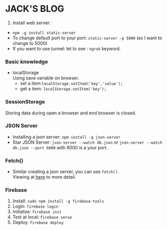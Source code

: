 # JACK'S BLOG

1. Install web server:
- ``npm -g install static-server``
- To change default port to your port:
``static-server -p 5000`` (ex I want to change to 5000)  
- If you want to use tunnel: let to see : ``ngrok`` keyword.  

### Basic knowledge

-   localStorage  
Using save variable on browser.  
    - set a item:``localStorage.setItem('key','value');``  
    - get a item: ``localStorage.setItem('key');``
### SessionStorage

Storing data during open a browser and end browser is closed.  

### JSON Server
- Installing a json server: ``npm install -g json-server``
- Star JSON Server: ``json-server --watch db.json`` or ``json-server --watch db.json --port 6000``  with 6000 is a your port.  

### Fetch()
- Similar creating a json server, you can use ``fetch()``.  
Viewing at [here](https://developer.mozilla.org/en-US/docs/Learn/JavaScript/Client-side_web_APIs/Fetching_data) to more detail.  

### Firebase
1. Install: ``sudo npm install -g firebase-tools``
2. Login: ``firebase login``
3. Initialize: ``firebase init``
4. Test at local: ``firebase serve``
5. Deploy: ``firebase deploy``  

### 